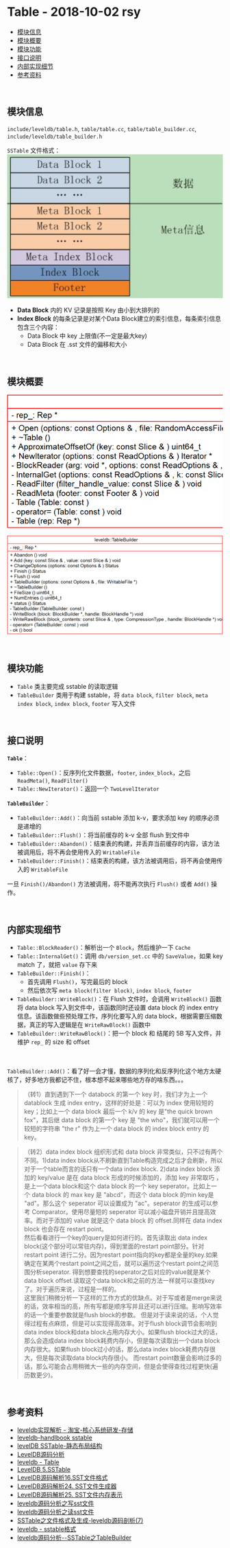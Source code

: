 # Table - 2018-10-02 rsy

- [模块信息](#module_info)
- [模块概要](#module_in_brief)
- [模块功能](#module_function)
- [接口说明](#interface_specification)
- [内部实现细节](#inner_detail)
- [参考资料](#reference)


&nbsp;   
<a id="module_info"></a>
## 模块信息

`include/leveldb/table.h`, `table/table.cc`, `table/table_builder.cc`, `include/leveldb/table_builder.h`

`SSTable` 文件格式：   
![](assets/SSTable_structure_10_03.png)

- **Data Block** 内的 KV 记录是按照 Key 由小到大排列的
- **Index Block** 的每条记录是对某个Data Block建立的索引信息，每条索引信息包含三个内容：
  - Data Block 中 key 上限值(不一定是最大key)
  - Data Block 在 .sst 文件的偏移和大小


&nbsp;   
<a id="module_in_brief"></a>
## 模块概要

![](assets/Table_UML_10_02.png)

![](assets/TableBuilder_10_03.png)


&nbsp;   
<a id="module_function"></a>
## 模块功能

- `Table` 类主要完成 sstable 的读取逻辑
- `TableBuilder` 类用于构建 sstable，将 `data block`, `filter block`, `meta index block`,  `index block`, `footer` 写入文件


&nbsp;   
<a id="interface_specification"></a>
## 接口说明

**`Table`**：

- `Table::Open()`：反序列化文件数据，`footer`, `index_block`，之后 `ReadMeta()`, `ReadFilter()`
- `Table::NewIterator()`：返回一个 `TwoLevelIterator`

**`TableBuilder`**：

- `TableBuilder::Add()`：向当前 sstable 添加 k-v，要求添加 key 的顺序必须是递增的
- `TableBuilder::Flush()`：将当前缓存的 k-v 全部 flush 到文件中
- `TableBuilder::Abandon()`：结束表的构建，并丢弃当前缓存的内容，该方法被调用后，将不再会使用传入的 `WritableFile`
- `TableBuilder::Finish()`：结束表的构建，该方法被调用后，将不再会使用传入的 `WritableFile`

一旦 `Finish()/Abandon()` 方法被调用，将不能再次执行 `Flush()` 或者 `Add()` 操作。


&nbsp;   
<a id="inner_detail"></a>
## 内部实现细节

- `Table::BlockReader()`：解析出一个 `Block`，然后维护一下 `Cache`
- `Table::InternalGet()`：调用 `db/version_set.cc` 中的 `SaveValue`，如果 key match 了，就把 `value` 存下来
- `TableBuilder::Finish()`：
  - 首先调用 `Flush()`，写完最后的 block
  - 然后依次写 `meta block(filter block)`, `index block`, `footer`
- `TableBuilder::WriteBlock()`：在 Flush 文件时，会调用 `WriteBlock()` 函数将 data block 写入到文件中，该函数同时还设置 data block 的 index entry 信息。该函数做些预处理工作，序列化要写入的 data block，根据需要压缩数据，真正的写入逻辑是在 `WriteRawBlock()` 函数中
- `TableBuilder::WriteRawBlock()`：把一个 block 和 结尾的 5B 写入文件，并维护 `rep_` 的 size 和 offset


&nbsp;    
&nbsp;    
`TableBuilder::Add()`：看了好一会才懂，数据的序列化和反序列化这个地方太硬核了，好多地方我都记不住，根本想不起来哪些地方存的啥东西。。。

>（转1）直到遇到下一个 databock 的第一个 key 时，我们才为上一个 datablock 生成 index entry，这样的好处是：可以为 index 使用较短的 key；比如上一个 data block 最后一个 k/v 的 key 是"the quick brown fox"，其后继 data block 的第一个 key 是 "the who"，我们就可以用一个较短的字符串 "the r" 作为上一个 data block 的 index block entry 的 key。

>（转2）data index block 组织形式和 data block 非常类似，只不过有两个不同。1)data index block从不刷新直到Table构造完成之后才会刷新，所以 对于一个table而言的话只有一个data index block. 2)data index block 添加的 key/value 是在 data block 形成的时候添加的，添加 key 非常取巧 ，是上一个data block和这个 data block 的一个 key seperator。比如上一个 data block 的 max key 是 "abcd"，而这个 data block 的min key是 "ad"。那么这个 seperator 可以设置成为 "ac"。seperator 的生成可以参考 Comparator。使用尽量短的 seperator 可以减小磁盘开销并且提高效率。而对于添加的 value 就是这个 data block 的 offset.同样在 data index block 也会存在 restart point。   
>然后看看进行一个key的query是如何进行的。首先读取出 data index block(这个部分可以常驻内存)，得到里面的restart point部分。针对 restart point 进行二分。因为restart point指向的key都是全量的key.如果确定在某两个restart point之间之后，就可以遍历这个restart point之间范围分析seperator. 得到想要查找的seperator之后对应的value就是某个data block offset.读取这个data block和之前的方法一样就可以查找key了。对于遍历来说，过程是一样的。   
>这里我们稍微分析一下这样的工作方式的优缺点。对于写或者是merge来说的话，效率相当的高，所有写都是顺序写并且还可以进行压缩。影响写效率的话一个重要参数就是flush block的参数。 但是对于读来说的话，个人觉得过程有点麻烦，但是可以实现得高效率。对于flush block调节会影响到data index block和data block占用内存大小。如果flush block过大的话， 那么会造成data index block耗费内存小，但是每次读取出一个data block内存很大。如果flush block过小的话，那么data index block耗费内存很大，但是每次读取data block内存很小。 而restart point数量会影响过多的话，那么可能会占用稍微大一些的内存空间，但是会使得查找过程更快(遍历数更少)。   


&nbsp;   
<a id="reference"></a>
## 参考资料

- [leveldb实现解析 - 淘宝-核心系统研发-存储](https://github.com/rsy56640/read_and_analyse_levelDB/blob/master/reference/DB%20leveldb%E5%AE%9E%E7%8E%B0%E8%A7%A3%E6%9E%90.pdf)
- [leveldb-handlbook sstable](https://leveldb-handbook.readthedocs.io/zh/latest/sstable.html)
- [levelDB SSTable-静态布局结构](https://www.cnblogs.com/shenzhaohai1989/p/3907373.html)
- [LevelDB源码分析](https://wenku.baidu.com/view/b3285278b90d6c85ec3ac687.html)
- [leveldb - Table](https://dirtysalt.github.io/html/leveldb.html#orgb0dff4a)
- [LevelDB 5.SSTable](https://www.cnblogs.com/ym65536/p/7751229.html)
- [LevelDB源码解析16.SST文件格式](https://zhuanlan.zhihu.com/p/44954881)
- [LevelDB源码解析24. SST文件生成器](https://zhuanlan.zhihu.com/p/45693221)
- [LevelDB源码解析25. SST文件内存表示](https://zhuanlan.zhihu.com/p/45730480)
- [leveldb源码分析之写sst文件](http://luodw.cc/2015/10/21/leveldb-10/)
- [leveldb源码分析之读sst文件](http://luodw.cc/2015/10/24/leveldb-12/)
- [SSTable之文件格式及生成-leveldb源码剖析(7)](http://www.pandademo.com/2016/04/sstable-file-format-and-build-leveldb-source-dissect-7/)
- [leveldb - sstable格式](https://www.cnblogs.com/cobbliu/p/6194072.html)
- [leveldb源码分析--SSTable之TableBuilder](https://www.cnblogs.com/KevinT/p/3816746.html)